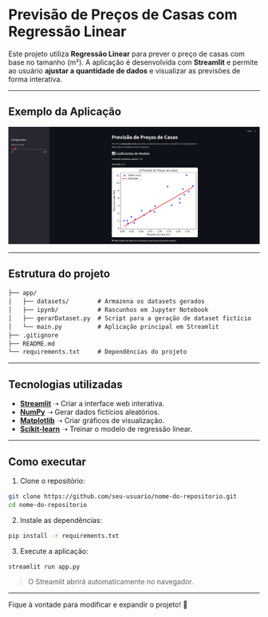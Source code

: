# Previsão de Preços de Casas com Regressão Linear

Este projeto utiliza **Regressão Linear** para prever o preço de casas com base no tamanho (m²).
A aplicação é desenvolvida com **Streamlit** e permite ao usuário **ajustar a quantidade de dados** e visualizar as previsões de forma interativa.

---

## Exemplo da Aplicação

![Exemplo](./assets/exemplo.png)

---

## Estrutura do projeto

```markdown
├── app/
│   ├── datasets/        # Armazena os datasets gerados
│   ├── ipynb/           # Rascunhos em Jupyter Notebook
│   ├── gerarDataset.py  # Script para a geração de dataset fictício
│   └── main.py          # Aplicação principal em Streamlit
├── .gitignore
├── README.md
└── requirements.txt     # Dependências do projeto
```

---

## Tecnologias utilizadas

- **[Streamlit](https://streamlit.io/)** ➝ Criar a interface web interativa.  
- **[NumPy](https://numpy.org/)** ➝ Gerar dados fictícios aleatórios.  
- **[Matplotlib](https://matplotlib.org/)** ➝ Criar gráficos de visualização.  
- **[Scikit-learn](https://scikit-learn.org/)** ➝ Treinar o modelo de regressão linear.  

---

## Como executar

1. Clone o repositório:
```bash
git clone https://github.com/seu-usuario/nome-do-repositorio.git
cd nome-do-repositorio
```

2. Instale as dependências:
```bash
pip install -r requirements.txt
```

3. Execute a aplicação:
```bash
streamlit run app.py
```
> O Streamlit abrirá automaticamente no navegador.

---

Fique à vontade para modificar e expandir o projeto! 🚀